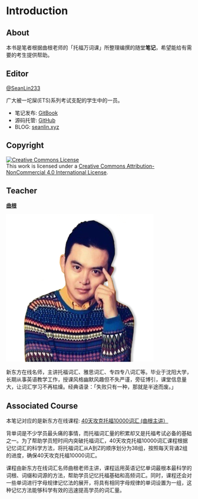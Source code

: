 # Introduction

## About

本书是笔者根据曲根老师的「托福万词课」所整理编撰的随堂**笔记**，希望能给有需要的考生提供帮助。

## Editor

[@SeanLin233](https://twitter.com/SeanLin233)

广大被一坨屎(ETS)系列考试支配的学生中的一员。

- 笔记发布: [GitBook](https://www.gitbook.com/book/seanlin233/10k_toefl_words_note/)
- 源码托管: [GitHub](https://github.com/seanlin233/GitBook_10k_TOEFL_words_note)
- BLOG: [seanlin.xyz](http://seanlin.xyz/)

## Copyright

<a rel="license" href="http://creativecommons.org/licenses/by-nc/4.0/"><img alt="Creative Commons License" style="border-width:0" src="https://i.creativecommons.org/l/by-nc/4.0/88x31.png" /></a><br />This work is licensed under a <a rel="license" href="http://creativecommons.org/licenses/by-nc/4.0/">Creative Commons Attribution-NonCommercial 4.0 International License</a>.

## Teacher

[**曲根**](http://weibo.com/genqu)

![](/assets/qugen.png)

新东方在线名师，主讲托福词汇、雅思词汇、专四专八词汇等。毕业于沈阳大学，长期从事英语教学工作，授课风格幽默风趣但不失严谨，旁征博引，课堂信息量大，让词汇学习不再枯燥。经典语录：「失败只有一种，那就是半途而废。」

## Associated Course

本笔记对应的是新东方在线课程: [40天攻克托福10000词汇 (曲根主讲）](http://www.koolearn.com/product/27940_1.html)

背单词是不少学员最头痛的事情，而托福词汇量的积累却又是托福考试必备的基础之一。为了帮助学员短时间内突破托福词汇，40天攻克托福10000词汇课程根据记忆词汇的科学方法，将托福词汇从A到Z的顺序划分为38组，按照每天背诵2组的进度，确保40天攻克托福10000词汇。

课程由新东方在线词汇名师曲根老师主讲，课程运用英语记忆单词最根本最科学的词根、词缀和词源的方法，帮助学员记忆托福基础和高频词汇。同时，课程还会对一些单词进行字母规律记忆法的展开，将具有相同字母规律的单词设置为一组，这种记忆方法能够科学有效的迅速提高学员的词汇量。
